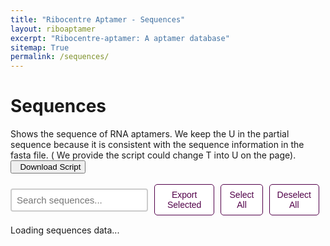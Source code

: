 ```yaml
---
title: "Ribocentre Aptamer - Sequences"
layout: riboaptamer
excerpt: "Ribocentre-aptamer: A aptamer database"
sitemap: True
permalink: /sequences/
---
```

<html lang="en">
<head>
  <meta http-equiv="Content-type" content="text/html; charset=utf-8">
  <meta name="viewport" content="width=device-width,initial-scale=1,user-scalable=no">
  <title>Aptamer sequences</title>
  <link rel="stylesheet" type="text/css" href="https://cdn.datatables.net/1.12.1/css/jquery.dataTables.min.css">
  <link rel="stylesheet" type="text/css" href="https://cdn.datatables.net/buttons/2.2.3/css/buttons.dataTables.min.css">
  <script type="text/javascript" src="https://code.jquery.com/jquery-3.5.1.js"></script>
  <script>window.jQuery || document.write('<script src="{{ site.baseurl }}/js/jquery.js"><\\/script>')</script>
  <script type="text/javascript" src="https://cdn.datatables.net/1.12.1/js/jquery.dataTables.min.js"></script>
  <script>window.jQuery && !jQuery.fn.DataTable && document.write('<script src="{{ site.baseurl }}/js/jquery.dataTables.js"><\\/script>')</script>
  <link rel="stylesheet" href="/css/dashboard.css">
  <script type="text/javascript" src="https://cdn.datatables.net/buttons/2.2.3/js/dataTables.buttons.min.js"></script>
  <script type="text/javascript" src="https://cdnjs.cloudflare.com/ajax/libs/jszip/3.1.3/jszip.min.js"></script>
  <script type="text/javascript" src="https://cdnjs.cloudflare.com/ajax/libs/pdfmake/0.1.53/pdfmake.min.js"></script>
  <script type="text/javascript" src="https://cdnjs.cloudflare.com/ajax/libs/pdfmake/0.1.53/vfs_fonts.js"></script>
  <script type="text/javascript" src="https://cdn.datatables.net/buttons/2.2.3/js/buttons.html5.min.js"></script>
  <script type="text/javascript" src="https://cdn.datatables.net/buttons/2.2.3/js/buttons.print.min.js"></script>
  
<style>
.button {
  display: inline-block;
  padding: 8px 12px;
  margin-right: 10px;
  text-align: center;
  background-color: #ffffff;
  color: #520049;
  text-decoration: none;
  font-size: 14px;
  border: 1px solid #520049;
  border-radius: 5px;
  cursor: pointer;
  transition: all 0.3s ease;
}
.button:hover {
  background-color: #520049;
  color: white;
}
</style>
</head>

<body>
<h1 class="post-title" itemprop="name headline">Sequences</h1>
Shows the sequence of RNA aptamers. We keep the U in the partial sequence because it is consistent with the sequence information in the fasta file. ( We provide the script could change T into U on the page). <a href="https://www.ribocentre.org/downloads/sequence-T2U.ipynb" target="_blank" download="sequence-T2U.ipynb"><button class="btn btn-secondary"><span class="glyphicon glyphicon-download-alt"></span>&nbsp;&nbsp;Download Script</button></a><br><br>

<!-- 搜索框和操作按钮容器 -->
<div class="form-container" style="margin-bottom:15px;display:flex;align-items:center;">
  <input type="text" id="searchBox" placeholder="Search sequences..." style="padding:8px;font-size:15px;border:2px solid #ccc;border-radius:4px;width:300px;">
  <button id="exportBtn" class="button" style="margin-left:10px;">Export Selected</button>
  <button id="selectAllBtn" class="button">Select All</button>
  <button id="deselectAllBtn" class="button">Deselect All</button>
</div>

<!-- 表格容器 -->
<div id="sequences-table" class="sheet">
  <div class="loading">Loading sequences data...</div>
</div>

<div class="amir-tooltip" id="amirTooltip">
  <div class="tooltip-content"></div>
  <div class="tooltip-arrow"></div>
</div>

<script src="{{ site.baseurl }}/js/sequences.js"></script>
</body>
</html>
